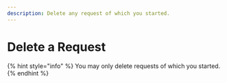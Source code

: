 ```yaml
---
description: Delete any request of which you started.
---
```


# Delete a Request

{% hint style="info" %}
You may only delete requests of which you started.
{% endhint %}



